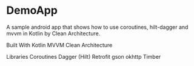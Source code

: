 # DemoApp

A sample android app that shows how to use coroutines, hilt-dagger and mvvm in Kotlin by Clean Architecture.

Built With
Kotlin
MVVM
Clean Architecture

Libraries
Coroutines
Dagger (Hilt)
Retrofit
gson
okhttp
Timber
